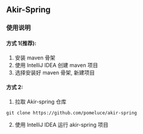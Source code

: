 ## Akir-Spring

### 使用说明

#### 方式 1(推荐):

1. 安装 maven 骨架
2. 使用 IntelliJ IDEA 创建 maven 项目
3. 选择安装好 maven 骨架, 新建项目

#### 方式 2:

1. 拉取 Akir-spring 仓库

```
git clone https://github.com/pomeluce/akir-spring
```

2. 使用 IntelliJ IDEA 运行 akir-spring 项目
